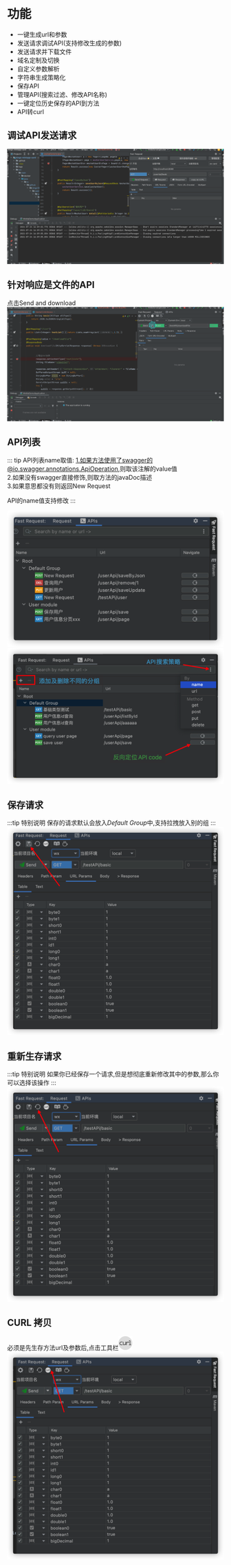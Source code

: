 # 功能
* 一键生成url和参数
* 发送请求调试API(支持修改生成的参数)
* 发送请求并下载文件
* 域名定制及切换
* 自定义参数解析
* 字符串生成策略化
* 保存API
* 管理API(搜索过滤、修改API名称)
* 一键定位历史保存的API到方法
* API转curl

## 调试API发送请求
![example](../.vuepress/public/img/example.gif)

## 针对响应是文件的API
点击Send and download
![example_download](../.vuepress/public/img/downloadFile.gif)

## API列表

::: tip API列表name取值:
1.如果方法使用了swagger的@io.swagger.annotations.ApiOperation,则取该注解的value值  
2.如果没有swagger直接修饰,则取方法的javaDoc描述  
3.如果意思都没有则返回New Request

API的name值支持修改
:::

![example_download](../.vuepress/public/img/apis_hd.png)
![example_download](../.vuepress/public/img/apiManager.png)

## 保存请求
:::tip 特别说明
保存的请求默认会放入*Default Group*中,支持拉拽放入别的组
:::
![example_download](../.vuepress/public/img/saveRequest.png)

## 重新生存请求
:::tip 特别说明
如果你已经保存一个请求,但是想彻底重新修改其中的参数,那么你可以选择该操作
:::
![example_download](../.vuepress/public/img/regenerate.png)

## CURL 拷贝
必须是先生存方法url及参数后,点击工具栏![curl](../.vuepress/public/img/icon/curl_dark.svg)
![example_download](../.vuepress/public/img/curl.png)